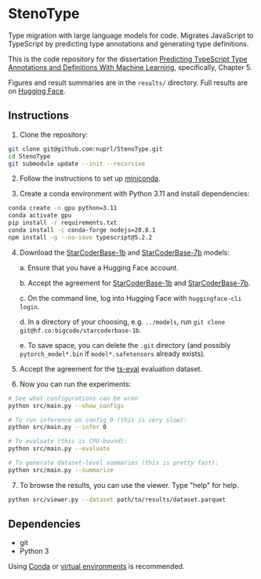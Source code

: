 # StenoType

Type migration with large language models for code. Migrates JavaScript to
TypeScript by predicting type annotations and generating type definitions.

This is the code repository for the dissertation [Predicting TypeScript Type
Annotations and Definitions With Machine
Learning](https://www.proquest.com/dissertations-theses/predicting-typescript-type-annotations/docview/3039686939/se-2),
specifically, Chapter 5.

Figures and result summaries are in the `results/` directory. Full results are
on [Hugging Face](https://huggingface.co/datasets/nuprl/stenotype-results).

## Instructions

1. Clone the repository:

```bash
git clone git@github.com:nuprl/StenoType.git
cd StenoType
git submodule update --init --recursive
```

2. Follow the instructions to set up
   [miniconda](https://docs.conda.io/en/latest/miniconda.html).

3. Create a conda environment with Python 3.11 and install dependencies:

```bash
conda create -n gpu python=3.11
conda activate gpu
pip install -r requirements.txt
conda install -c conda-forge nodejs=20.8.1
npm install -g --no-save typescript@5.2.2
```

4. Download the
   [StarCoderBase-1b](https://huggingface.co/bigcode/starcoderbase-1b)
   and
   [StarCoderBase-7b](https://huggingface.co/bigcode/starcoderbase-7b)
   models:

   a. Ensure that you have a Hugging Face account.

   b. Accept the agreement for
      [StarCoderBase-1b](https://huggingface.co/bigcode/starcoderbase-1b) and
      [StarCoderBase-7b](https://huggingface.co/bigcode/starcoderbase-7b).

   c. On the command line, log into Hugging Face with `huggingface-cli login`.

   d. In a directory of your choosing, e.g. `../models`,
      run `git clone git@hf.co:bigcode/starcoderbase-1b`.

   e. To save space, you can delete the `.git` directory (and possibly
      `pytorch_model*.bin` if `model*.safetensors` already exists).

5. Accept the agreement for the
   [ts-eval](https://huggingface.co/datasets/nuprl/ts-eval) evaluation dataset.

6. Now you can run the experiments:

```bash
# See what configurations can be wron
python src/main.py --show_configs

# To run inference on config 0 (this is very slow):
python src/main.py --infer 0

# To evaluate (this is CPU-bound):
python src/main.py --evaluate

# To generate dataset-level summaries (this is pretty fast):
python src/main.py --summarize
```

7. To browse the results, you can use the viewer. Type "help" for help.

```bash
python src/viewer.py --dataset path/to/results/dataset.parquet
```

## Dependencies

  * git
  * Python 3

Using [Conda](https://docs.conda.io/en/latest/) or [virtual
environments](https://docs.python.org/3/library/venv.html) is recommended.
